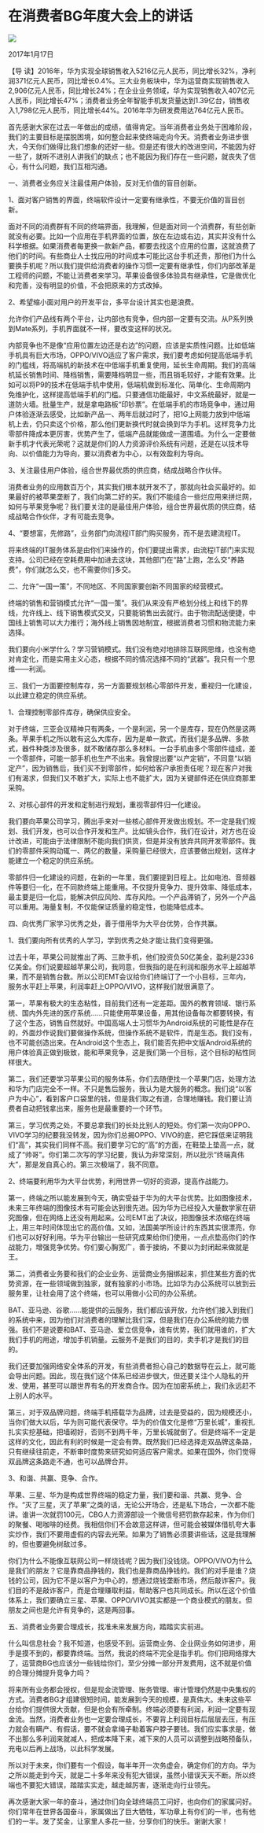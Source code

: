 # 在消费者BG年度大会上的讲话
<img class="pv" src="https://api.visitor.plantree.me/visitor-badge/pv?namespace=plantree.me&key=renzhengfei-speeches/在消费者BG年度大会上的讲话.md">



 2017年1月17日



【导  读】2016年，华为实现全球销售收入5216亿元人民币，同比增长32%，净利润371亿元人民币，同比增长0.4%。三大业务板块中，华为运营商实现销售收入2,906亿元人民币，同比增长24%；在企业业务领域，华为实现销售收入407亿元人民币，同比增长47%；消费者业务全年智能手机发货量达到1.39亿台，销售收入1,798亿元人民币，同比增长44%。2016年华为研发费用达764亿元人民币。



首先感谢大家在过去一年做出的成绩，值得肯定。当年消费者业务处于困难阶段，我们的主要目标是摆脱困境，如何整合起来使终端走向今天。消费者业务进步很大，今天你们做得比我们想象的还好一些。但是还有很大的改进空间，不能因为好一些了，就听不进别人讲我们的缺点；也不能因为我们存在一些问题，就丧失了信心，有什么问题，我们互相沟通。

一、消费者业务应关注最佳用户体验，反对无价值的盲目创新。

1、面对客户销售的界面，终端软件设计一定要有继承性，不要无价值的盲目创新。

面对不同的消费群有不同的终端界面，我理解，但是面对同一个消费群，有些创新就没有必要。比如一个应用在手机界面的位置，放在左边或右边，其实并没有什么科学根据。如果消费者每更换一款新产品，都要去找这个应用的位置，这就浪费了他们的时间。有些商业人士找应用的时间成本可能比这台手机还贵，那他们为什么要换手机呢？所以我们提供给消费者的操作习惯一定要有继承性，你们内部改革是工程师的问题，不能让消费者来学习。苹果设备很多体验具有继承性，它是做优化和完善，没有明显的价值，不会把原来的方式改掉。

2、希望缩小面对用户的开发平台，多平台设计其实也是浪费。

允许你们产品线有两个平台，让内部也有竞争，但内部一定要有交流。从P系列换到Mate系列，手机界面就不一样，要改变这样的状况。

内部竞争也不是像“应用位置左边还是右边”的问题，应该是实质性问题。比如低端手机具有巨大市场，OPPO/VIVO适应了客户需求，我们要考虑如何提高低端手机的门槛线，将高端机的新技术在中低端手机重复使用，延长生命周期。我们的高端机延长销售时间、降档销售，需要降档明显一些，而且销毛较好，才能有效果。比如可以将P9的技术在低端手机中使用，低端机做到标准化、简单化、生命周期内免维护化，这样提高低端手机的门槛。只要通信功能最好，中文系统最好，就是一道防火墙。批量生产，就是拿电路板“印钞票”。在低端手机的市场竞争中，通过用户体验逐渐去感受，比如新产品一、两年后就过时了，把1G上网能力放到中低端机上去，仍只卖这个价格，那么他们更新换代时就会换到华为手机。这样竞争力比零部件降成本更厉害，优势产生了，低端产品就能做成一道围墙。为什么一定要做新手机才代表光荣呢？这就是你们的人力资源评价系统有问题，还是在以技术导向、以价值能力为导向，要以消费者为中心，以有效盈利为导向。

3、关注最佳用户体验，组合世界最优质的供应商，结成战略合作伙伴。

消费者业务的应用数百万个，其实我们根本就开发不了，那就向社会买最好的。如果最好的被苹果垄断了，我们向第二好的买。我们不能组合一些烂应用来拼烂网，如何与苹果竞争呢？我们要关注的是最佳用户体验，组合世界最优质的供应商，结成战略合作伙伴，才有可能去竞争。

4、“要想富，先修路”，业务部门向流程IT部门购买服务，而不是去建流程IT。

将来终端的IT服务体系是由你们来操作的，你们要提出需求，由流程IT部门来实现支持。公司已经在空耗费用中加进去这块，其他部门在“路”上跑，怎么交“养路费”，你们就怎么交，也不需要你们多交。

二、允许“一国一策”，不同地区、不同国家要创新不同国家的经营模式。

终端的销售和营销模式允许“一国一策”。我们从来没有严格划分线上和线下的界线，允许线上、线下销售模式交叉，只要能销售出去就行。由于物流配送便捷，中国线上销售可以大力推行；海外线上销售因地制宜，根据消费者习惯和物流能力来选择。

我们要向小米学什么？学习营销模式。我们没有绝对地排除互联网思维，也没有绝对肯定化，而是实用主义心态，根据不同的情况选择不同的“武器”。我只有一个思维——利润。

三、我们一方面要控制库存，另一方面要规划核心零部件开发，重视归一化建设，以此建立稳定的供应系统。

1、合理控制零部件库存，确保供应安全。

对于终端，三亚会议精神只有两条，一个是利润，另一个是库存，现在仍然是这两条。苹果手机之所以敢有这么大库存，因为是单一款式，而我们是多品牌、多款式，器件种类涉及很多，就不敢储存那么多材料。一台手机由多个零部件组成，差一个零部件，可能一部手机也生产不出来。我曾提出要“以产定销”，不同意“以销定产”，因为销售后，我们买不到零部件，如何给客户承担责任呢？现在客户对我们有渴求，但我们又不敢扩大，实际上也不能扩大，因为关键部件还在供应商那里采购。

2、对核心部件的开发和定制进行规划，重视零部件归一化建设。

我们要向苹果公司学习，腾出手来对一些核心部件开发做出规划。不一定是我们规划、我们开发，也可以合作开发和生产。比如镜头合作，我们在设计，对方也在设计改进，可能由于法律限制不能向我们供货，但是并没有放弃共同开发零部件。我们的零部件采购动辄一、两亿的数量，采购量已经很大，应该要做出规划，这样才能建立一个稳定的供应系统。

零部件归一化建设的问题，在新的一年里，我们要提到日程上。比如电池、音频器件等要归一化，在不同款终端上能重用。不仅提升竞争力、提升效率、降低成本，最主要是归一化后，能解决供应风险、库存风险。一个产品滞销了，另外一个产品可以重用。海量复制，不仅能保证质量的稳定性，也能降低成本。

四、向优秀厂家学习优秀之处，善于借用华为大平台优势，合作共赢。

1、我们要向所有优秀的人学习，学到优秀之处才能让我们变得更强。

过去十年，苹果公司就推出了两、三款手机，他们投资负50亿美金，盈利是2336亿美金。你们说要超越苹果公司，我同意，但我指的是在利润和服务水平上超越苹果，而不是销售台数。所以公司EMT会议给你们终端订了一个小目标，三年内，服务水平赶上苹果，利润率赶上OPPO/VIVO，这样我们就很满意了。

第一，苹果有极大的生态粘性，目前我们还有一定差距。国外的教育领域、银行系统、国内外先进的医疗系统……只能使用苹果设备，用其他设备每次都要转换，有了这个生态，销售自然就好。中国高端人士习惯华为Android系统的可能性是存在的，外面炒作说我们要做操作系统，但操作系统不是软件，而是生态。我们没有，也不可能创造出来。在Android这个生态上，我们能否先把中文版Android系统的用户体验真正做到极致，能和苹果竞争，这是我们第一个目标，这个目标的粘性同样很大。

第二，我们还要学习苹果公司的服务体系，你们去随便找一个苹果门店，处理方法和华为门店完全不一样。不只是售后服务，我认为是大服务的概念。我们说“以客户为中心”，看到客户口袋里的钱，但是我们取之有道，合理地赚钱。我们要让消费者自动把钱拿出来，服务也是最重要的一个环节。

第三，学习优秀之处，不要总拿我们的长处比别人的短处。你们第一次向OPPO、VIVO学习的纪要我没转发，因为你们总揭OPPO、VIVO的底，把它踩低来证明我们“高”，其实我们同样不高。我们要学习它的“高”的方面，在鞋垫上垫高一点，就成了“帅哥”。你们第二次写的学习纪要，我认为非常深刻，所以批示“终端真伟大”，那是发自真心的。第三次极端了，我不同意。

2、终端要利用华为大平台优势，利用世界一切好的资源，提高作战能力。

第一，终端之所以能发展到今天，确实受益于华为的大平台优势。比如图像技术，未来三年终端的图像技术有可能会达到很先进。因为华为已经投入大量数学家在研究图像，但在网络上还没有用起来。公司EMT出了决议，把图像技术浓缩在终端上，用三年时间体现出它的高价值。又如，法国美学所设计的东西其实很漂亮，你们也可以好好利用。华为平台输出一些研究成果给你们使用，一点点垫高你们的作战能力，增强竞争优势。你们要心胸宽广，善于接纳，不要以为封闭起来做就是王。

第二，消费者业务要和我们的企业业务、运营商业务捆绑起来，抓住某些方面的优势资源，在一些领域做到独家，就有独家的小市场。比如华为办公系统可以放到云服务里，让社会用了这个终端，也可以用做小公司的办公系统。

BAT、亚马逊、谷歌……能提供的云服务，我们都应该开放，允许他们接入到我们的系统中来，因为他们对消费者的理解比我们深，但是我们在办公系统的能力很强。我们不是说要和BAT、亚马逊、爱立信竞争，谁有优势，我们就用谁的，扩大我们手机的用途，增加手机销量。云服务不是我们的目的，卖手机才是我们的目的。

我们还要加强网络安全体系的开发，有些消费者担心自己的数据导在云上，就可能会导出问题。因此，现在我们这个体系已经进步很大，但还要关注个人隐私的开发、使用，甚至可以跟世界有名的开发商合作。因为在加密系统上，我们永远赶不上别人的水平。

第三，对于双品牌问题，终端手机搭载华为品牌，过去是受益的，因为规模还小，当你们做大以后，华为则可能代表保守。华为的价值文化是修“万里长城”，重视扎扎实实挖基础，把墙砌好，否则不到两千年，万里长城就倒了。但是终端不一定是这样的文化，因此有利的时候是一定会有弊。既然我们已经选择走双品牌这条路，只有继续往前走，不断审时度势来研究如何适应客户需求。如果在国外，你们觉得双品牌这条路走不通，也可以品牌合并。

3、和谐、共赢、竞争、合作。

苹果、三星、华为是构成世界终端的稳定力量，我们要和谐、共赢、竞争、合作。“灭了三星，灭了苹果”之类的话，无论公开场合，还是私下场合，一次都不能讲。谁讲一次就罚100元，CBG人力资源部设一个微信号把罚款存起来，作为你们的聚餐、喝咖啡的经费。我相信你们不会故意这样讲，但可能会被媒体借机夸大事实炒作，我们不要用虚假的内容去光荣。如果为了销售必须要讲些话，这是我理解的，但也要避免树敌过多。

你们为什么不能像互联网公司一样烧钱呢？因为我们没钱烧。OPPO/VIVO为什么是我们的朋友？它是靠商品挣钱的，我们也是靠商品挣钱的。我们的对手是谁？烧钱的公司，因为它不是以客户为中心的，想通过烧钱垄断市场，然后敲诈客户。我们目的不是敲诈客户，而是合理赚取利益，帮助客户也共同成长。所以在这个价值体系上，我们要确立三星、苹果、OPPO/VIVO其实都是一个商业模式的朋友。但朋友之间也是允许有竞争的，这是两回事。

五、消费者业务要合理成长，找准未来发展方向，踏踏实实前进。

什么叫信息社会？我不知道，也感受不到。运营商业务、企业网业务如何进步，用手是摸不到的，都要靠终端。当然，我说的终端不完全是指手机。你们把网络撑大了，运营商BG也应该分一些钱给你们，至少分摊一部分开发费用，这不就是价值的合理分摊提升竞争力吗？

将来所有业务都会授权，但是现金流管理、账务管理、审计管理仍然是中央集权的方式。消费者BG才组建很短时间，能发展到今天的规模，是真伟大。未来这些平台给你们提供很大贡献，但是也会有所牵制。终端必须要有利润，利润一定要有现金流。当然，消费者业务也一定要合理成长，不要背上利润目标后层层去压，有压力就会有瞒产、有假话，要不就会拿绳子勒着客户脖子要钱。我们应实事求是，做不出那么多利润来就减人，把成本降下来，减下来的人员可以调整到战略预备队，充电以后再上战场，以此科学发展。

所以对于未来，你们要有一个假设，每半年开一次务虚会，确定你们的方向。华为之所以能走到今天，就是二十多年来没有犯大错误，虽然小错误天天不断。所以终端也不要犯大错误，踏踏实实走，越走越厉害，逐渐走向行业领先。

再次感谢大家一年的奋斗，通过你们向全球终端员工问好，也向你们的家属问好。你们常年在世界各国奋斗，家属做出了巨大牺牲，军功章上有你们的一半，也有他们的一半。发了奖金，让家里人多花一些，分享你们的快乐。谢谢大家！

